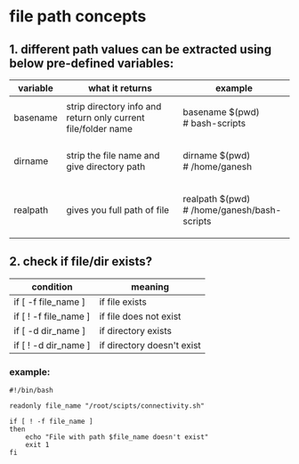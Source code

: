 # file path concepts

## 1. different path values can be extracted using below pre-defined variables:

| variable | what it returns                                               | example                                               |
| -------- | ------------------------------------------------------------- | ----------------------------------------------------- |
| basename | strip directory info and return only current file/folder name | <p>basename $(pwd)<br># bash-scripts</p>              |
| dirname  | strip the file name and give directory path                   | <p>dirname $(pwd)<br># /home/ganesh</p>               |
| realpath | gives you full path of file                                   | <p>realpath $(pwd)<br># /home/ganesh/bash-scripts</p> |

## 2. check if file/dir exists?

| condition               | meaning                    |
| ----------------------- | -------------------------- |
| if \[ -f file\_name ]   | if file exists             |
| if \[ ! -f file\_name ] | if file does not exist     |
| if \[ -d dir\_name ]    | if directory exists        |
| if \[ ! -d dir\_name ]  | if directory doesn't exist |

### example:

```
#!/bin/bash

readonly file_name "/root/scipts/connectivity.sh"

if [ ! -f file_name ]
then 
    echo "File with path $file_name doesn't exist"
    exit 1
fi

```
